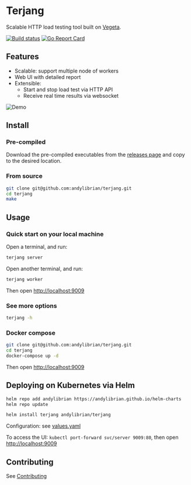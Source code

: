 # Terjang
Scalable HTTP load testing tool built on [Vegeta](https://github.com/tsenart/vegeta).

[![Build status](https://img.shields.io/github/workflow/status/andylibrian/terjang/CI?style=flat)](https://github.com/andylibrian/terjang/actions)
[![Go Report Card](https://goreportcard.com/badge/github.com/andylibrian/terjang)](https://goreportcard.com/report/github.com/andylibrian/terjang)


## Features

- Scalable: support multiple node of workers
- Web UI with detailed report
- Extensible:
  - Start and stop load test via HTTP API
  - Receive real time results via websocket

![Demo](docs/demo.gif?raw=true "Demo")

## Install

### Pre-compiled

Download the pre-compiled executables from the [releases page](https://github.com/andylibrian/terjang/releases) and copy to the desired location.

### From source

```bash
git clone git@github.com:andylibrian/terjang.git
cd terjang
make
```

## Usage

### Quick start on your local machine

Open a terminal, and run:

```bash
terjang server
```

Open another terminal, and run:

```bash
terjang worker
```

Then open [http://localhost:9009](http://localhost:9009)

### See more options

```bash
terjang -h
```

### Docker compose

```bash
git clone git@github.com:andylibrian/terjang.git
cd terjang
docker-compose up -d
```

Then open [http://localhost:9009](http://localhost:9009)


## Deploying on Kubernetes via Helm

```bash
helm repo add andylibrian https://andylibrian.github.io/helm-charts
helm repo update

helm install terjang andylibrian/terjang
```

Configuration: see [values.yaml](https://github.com/andylibrian/helm-charts/blob/main/charts/terjang/values.yaml)

To access the UI: `kubectl port-forward svc/server 9009:80`, then open [http://localhost:9009](http://localhost:9009)


## Contributing

See [Contributing](CONTRIBUTING.md)

